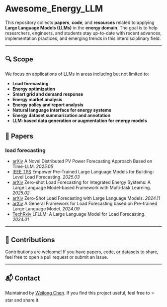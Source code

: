# Awesome\_Energy\_LLM

This repository collects **papers**, **code**, and **resources** related to applying **Large Language Models (LLMs)** in the **energy domain**. The goal is to help researchers, engineers, and students stay up-to-date with recent advances, implementation practices, and emerging trends in this interdisciplinary field.

---

## 🔍 Scope

We focus on applications of LLMs in areas including but not limited to:

* **Load forecasting**
* **Energy optimization**
* **Smart grid and demand response**
* **Energy market analysis**
* **Energy policy and report analysis**
* **Natural language interface for energy systems**
* **Energy dataset summarization and annotation**
* **LLM-based data generation or augmentation for energy models**

## 📄 Papers

### load forecasting
- [arXiv](https://arxiv.org/abs/2503.06216) A Novel Distributed PV Power Forecasting Approach Based on Time-LLM. *2025.05*
- [IEEE TPS](https://ieeexplore.ieee.org/abstract/document/10917006) Empower Pre-Trained Large Language Models for Building-Level Load Forecasting. *2025.03*
- [arXiv](https://arxiv.org/abs/2502.16896) Zero-shot Load Forecasting for Integrated Energy Systems: A Large Language Model-based Framework with Multi-task Learning. *2025.02*
- [arXiv](https://arxiv.org/abs/2411.11350) Zero-Shot Load Forecasting with Large Language Models. *2024.11*
- [arXiv](https://arxiv.org/abs/2406.11336) A General Framework for Load Forecasting based on Pre-trained Large Language Model. *2024.09*
- [TechRxiv](https://www.techrxiv.org/doi/full/10.36227/techrxiv.170475236.64005369) LFLLM: A Large Language Model for Load Forecasting. *2024.01*




---

## 🚧 Contributions

Contributions are welcome! If you have papers, code, or datasets to share, feel free to open a pull request or submit an issue.

---

## 📬 Contact

Maintained by [Weilong Chen](mailto:chenweilong921@gmail.com).
If you find this project useful, feel free to ⭐️ star and share it.

